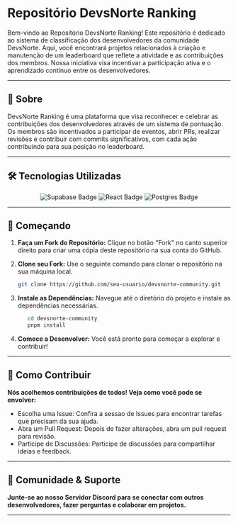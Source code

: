# Repositório DevsNorte Ranking

Bem-vindo ao Repositório DevsNorte Ranking! Este repositório é dedicado ao sistema de classificação dos desenvolvedores da comunidade DevsNorte. Aqui, você encontrará projetos relacionados à criação e manutenção de um leaderboard que reflete a atividade e as contribuições dos membros. Nossa iniciativa visa incentivar a participação ativa e o aprendizado contínuo entre os desenvolvedores.

---

## 📌 Sobre

DevsNorte Ranking é uma plataforma que visa reconhecer e celebrar as contribuições dos desenvolvedores através de um sistema de pontuação. Os membros são incentivados a participar de eventos, abrir PRs, realizar revisões e contribuir com commits significativos, com cada ação contribuindo para sua posição no leaderboard.

---

## 🛠️ Tecnologias Utilizadas

<div align="center">
  <img src="https://img.shields.io/badge/Supabase-3ECF8E?style=for-the-badge&logo=supabase&logoColor=white" alt="Supabase Badge"/>
  <img src="https://img.shields.io/badge/React-61DAFB?style=for-the-badge&logo=react&logoColor=white" alt="React Badge"/>
  <img src="https://img.shields.io/badge/Postgres-336791?style=for-the-badge&logo=postgresql&logoColor=white" alt="Postgres Badge"/>
</div>

---

## 🚀 Começando

1. **Faça um Fork do Repositório:** Clique no botão "Fork" no canto superior direito para criar uma cópia deste repositório na sua conta do GitHub.

2. **Clone seu Fork:** Use o seguinte comando para clonar o repositório na sua máquina local.
   ```bash
   git clone https://github.com/seu-usuario/devsnorte-community.git
   ```

3. **Instale as Dependências:** Navegue até o diretório do projeto e instale as dependências necessárias.
   ```bash
      cd devsnorte-community
      pnpm install
   ```
4. **Comece a Desenvolver:** Você está pronto para começar a explorar e contribuir!

---

## 🤝 Como Contribuir

**Nós acolhemos contribuições de todos! Veja como você pode se envolver:**

  - Escolha uma Issue: Confira a sessao de Issues para encontrar tarefas que precisam da sua ajuda.
  - Abra um Pull Request: Depois de fazer alterações, abra um pull request para revisão.
  - Participe de Discussões: Participe de discussões para compartilhar ideias e feedback.

---

## 📢 Comunidade & Suporte

**Junte-se ao nosso Servidor Discord para se conectar com outros desenvolvedores, fazer perguntas e colaborar em projetos.**

---
